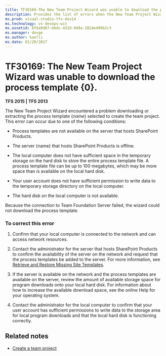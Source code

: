 ```yaml
---
title: TF30169-The New Team Project Wizard was unable to download the process template {0}. | TFS
description: Provides the list of errors when the New Team Project Wizard unable to download the process template.
ms.prod: visual-studio-tfs-dev14
ms.technology: vs-devops-wit
ms.assetid: 6fda9d67-bbdc-432d-949a-2814e499b2c3
ms.manager: douge
ms.author: kaelli
ms.date: 01/20/2017
---
```

# TF30169: The New Team Project Wizard was unable to download the process template {0}.


**TFS 2015 | TFS 2013**

The New Team Project Wizard encountered a problem downloading or extracting the process template {*name*} selected to create the team project. This error can occur due to one of the following conditions:  
  
-   Process templates are not available on the server that hosts SharePoint Products.  
  
-   The server {name} that hosts SharePoint Products is offline.  
  
-   The local computer does not have sufficient space in the temporary storage on the hard disk to store the entire process template file. A process template file can be up to 100 megabytes, which may be more space than is available on the local hard disk.  
  
-   Your user account does not have sufficient permission to write data to the temporary storage directory on the local computer.  
  
-   The hard disk on the local computer is not available.  
  
 Because the connection to Team Foundation Server failed, the wizard could not download the process template.  
  
### To correct this error  
  
1.  Confirm that your local computer is connected to the network and can access network resources.  
  
2.  Contact the administrator for the server that hosts SharePoint Products to confirm the availability of the server on the network and request that the process templates be added to the server. For more information, see [Retrieve and Restore Missing Site Templates](https://msdn.microsoft.com/library/bb909677.aspx).  
  
3.  If the server is available on the network and the process templates are available on the server, review the amount of available storage space for program downloads onto your local hard disk. For information about how to increase the available download space, see the online Help for your operating system.  
  
4.  Contact the administrator for the local computer to confirm that your user account has sufficient permissions to write data to the storage area for local program downloads and that the local hard disk is functioning correctly.  
  
## Related notes 
- [Create a team project](../../../../accounts/create-team-project.md)